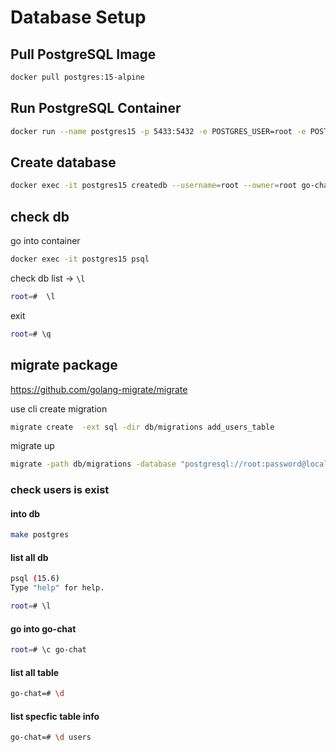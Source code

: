 # Database Setup

## Pull PostgreSQL Image

```bash
docker pull postgres:15-alpine
```

## Run PostgreSQL Container

```bash
docker run --name postgres15 -p 5433:5432 -e POSTGRES_USER=root -e POSTGRES_PASSWORD=password -d postgres:15-alpine
```

## Create database

```bash
docker exec -it postgres15 createdb --username=root --owner=root go-chat
```

## check db
go into container
```bash
docker exec -it postgres15 psql
```
check db list -> `\l`
```bash
root=#  \l
```
exit
```bash
root=# \q
```

## migrate package

https://github.com/golang-migrate/migrate

use cli create migration 
```bash
migrate create  -ext sql -dir db/migrations add_users_table
```

migrate up 
```bash
migrate -path db/migrations -database "postgresql://root:password@localhost:5433/go-chat?sslmode=disable" -verbose up
```

### check users is exist 
#### into db
```bash
make postgres
```
#### list all db 
```bash
psql (15.6)
Type "help" for help.

root=# \l
```

#### go into go-chat
```bash
root=# \c go-chat
```

#### list all table 
```bash
go-chat=# \d
```

#### list specfic table info
```bash
go-chat=# \d users 
```

